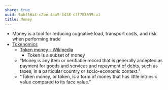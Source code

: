 ```yaml
---
share: true
uuid: 5abf56a4-c2be-4aa9-8438-c3f785539ca1
title: Money
---
```

* Money is a tool for reducing cognative load, transport costs, and risk when performing trade
* [Tokenomics](/undefined)
  * [Token money - Wikipedia](https://en.wikipedia.org/wiki/Token_money)
    * Token is a subset of money
  * "Money is any item or verifiable record that is generally accepted as payment for goods and services and repayment of debts, such as taxes, in a particular country or socio-economic context."
  * "Token money, or token, is a form of money that has little intrinsic value compared to its face value."
